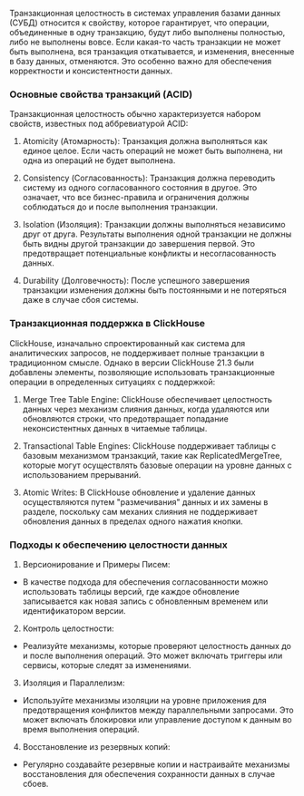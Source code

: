 Транзакционная целостность в системах управления базами данных (СУБД) относится к свойству, которое гарантирует, что операции, объединенные в одну транзакцию, будут либо выполнены полностью, либо не выполнены вовсе. Если какая-то часть транзакции не может быть выполнена, вся транзакция откатывается, и изменения, внесенные в базу данных, отменяются. Это особенно важно для обеспечения корректности и консистентности данных.

### Основные свойства транзакций (ACID)

Транзакционная целостность обычно характеризуется набором свойств, известных под аббревиатурой ACID:

1. Atomicity (Атомарность): Транзакция должна выполняться как единое целое. Если часть операций не может быть выполнена, ни одна из операций не будет выполнена.

2. Consistency (Согласованность): Транзакция должна переводить систему из одного согласованного состояния в другое. Это означает, что все бизнес-правила и ограничения должны соблюдаться до и после выполнения транзакции.

3. Isolation (Изоляция): Транзакции должны выполняться независимо друг от друга. Результаты выполнения одной транзакции не должны быть видны другой транзакции до завершения первой. Это предотвращает потенциальные конфликты и несогласованность данных.

4. Durability (Долговечность): После успешного завершения транзакции изменения должны быть постоянными и не потеряться даже в случае сбоя системы.

### Транзакционная поддержка в ClickHouse

ClickHouse, изначально спроектированный как система для аналитических запросов, не поддерживает полные транзакции в традиционном смысле. Однако в версии ClickHouse 21.3 были добавлены элементы, позволяющие использовать транзакционные операции в определенных ситуациях с поддержкой:

1. Merge Tree Table Engine: ClickHouse обеспечивает целостность данных через механизм слияния данных, когда удаляются или обновляются строки, что предотвращает попадание неконсистентных данных в читаемые таблицы.

2. Transactional Table Engines: ClickHouse поддерживает таблицы с базовым механизмом транзакций, такие как ReplicatedMergeTree, которые могут осуществлять базовые операции на уровне данных с использованием прерываний.

3. Atomic Writes: В ClickHouse обновление и удаление данных осуществляются путем "размечивания" данных и их замены в разделе, поскольку сам механих слияния не поддерживает обновления данных в пределах одного нажатия кнопки.

### Подходы к обеспечению целостности данных

1. Версионирование и Примеры Писем:
- В качестве подхода для обеспечения согласованности можно использовать таблицы версий, где каждое обновление записывается как новая запись с обновленным временем или идентификатором версии.

2. Контроль целостности:
- Реализуйте механизмы, которые проверяют целостность данных до и после выполнения операций. Это может включать триггеры или сервисы, которые следят за изменениями.

3. Изоляция и Параллелизм:
- Используйте механизмы изоляции на уровне приложения для предотвращения конфликтов между параллельными запросами. Это может включать блокировки или управление доступом к данным во время выполнения операций.

4. Восстановление из резервных копий:
- Регулярно создавайте резервные копии и настраивайте механизмы восстановления для обеспечения сохранности данных в случае сбоев.

